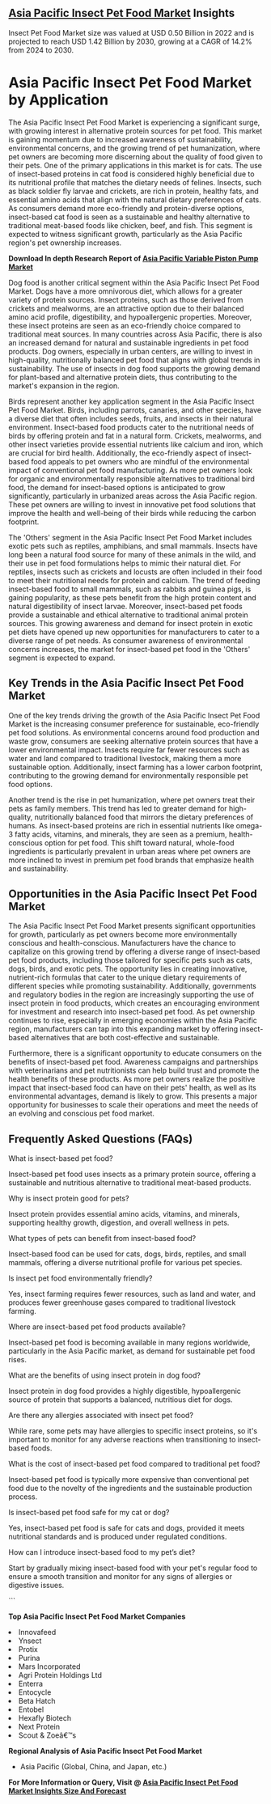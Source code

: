 <h2><a href="https://www.verifiedmarketreports.com/download-sample/?rid=474464&amp;utm_source=Github-Feb&amp;utm_medium=225" target="_blank">Asia Pacific Insect Pet Food Market</a> Insights</h2><p>Insect Pet Food Market size was valued at USD 0.50 Billion in 2022 and is projected to reach USD 1.42 Billion by 2030, growing at a CAGR of 14.2% from 2024 to 2030.</p><p><h1>Asia Pacific Insect Pet Food Market by Application</h1> <p>The Asia Pacific Insect Pet Food Market is experiencing a significant surge, with growing interest in alternative protein sources for pet food. This market is gaining momentum due to increased awareness of sustainability, environmental concerns, and the growing trend of pet humanization, where pet owners are becoming more discerning about the quality of food given to their pets. One of the primary applications in this market is for cats. The use of insect-based proteins in cat food is considered highly beneficial due to its nutritional profile that matches the dietary needs of felines. Insects, such as black soldier fly larvae and crickets, are rich in protein, healthy fats, and essential amino acids that align with the natural dietary preferences of cats. As consumers demand more eco-friendly and protein-diverse options, insect-based cat food is seen as a sustainable and healthy alternative to traditional meat-based foods like chicken, beef, and fish. This segment is expected to witness significant growth, particularly as the Asia Pacific region's pet ownership increases. <b><p><strong>Download In depth Research Report of <a href="https://www.verifiedmarketreports.com/download-sample/?rid=236118&amp;utm_source=Pulse-Dec&amp;utm_medium=225" target="_blank">Asia Pacific Variable Piston Pump Market</a></strong></p></b></p> <p>Dog food is another critical segment within the Asia Pacific Insect Pet Food Market. Dogs have a more omnivorous diet, which allows for a greater variety of protein sources. Insect proteins, such as those derived from crickets and mealworms, are an attractive option due to their balanced amino acid profile, digestibility, and hypoallergenic properties. Moreover, these insect proteins are seen as an eco-friendly choice compared to traditional meat sources. In many countries across Asia Pacific, there is also an increased demand for natural and sustainable ingredients in pet food products. Dog owners, especially in urban centers, are willing to invest in high-quality, nutritionally balanced pet food that aligns with global trends in sustainability. The use of insects in dog food supports the growing demand for plant-based and alternative protein diets, thus contributing to the market's expansion in the region. <p>Birds represent another key application segment in the Asia Pacific Insect Pet Food Market. Birds, including parrots, canaries, and other species, have a diverse diet that often includes seeds, fruits, and insects in their natural environment. Insect-based food products cater to the nutritional needs of birds by offering protein and fat in a natural form. Crickets, mealworms, and other insect varieties provide essential nutrients like calcium and iron, which are crucial for bird health. Additionally, the eco-friendly aspect of insect-based food appeals to pet owners who are mindful of the environmental impact of conventional pet food manufacturing. As more pet owners look for organic and environmentally responsible alternatives to traditional bird food, the demand for insect-based options is anticipated to grow significantly, particularly in urbanized areas across the Asia Pacific region. These pet owners are willing to invest in innovative pet food solutions that improve the health and well-being of their birds while reducing the carbon footprint. <p>The 'Others' segment in the Asia Pacific Insect Pet Food Market includes exotic pets such as reptiles, amphibians, and small mammals. Insects have long been a natural food source for many of these animals in the wild, and their use in pet food formulations helps to mimic their natural diet. For reptiles, insects such as crickets and locusts are often included in their food to meet their nutritional needs for protein and calcium. The trend of feeding insect-based food to small mammals, such as rabbits and guinea pigs, is gaining popularity, as these pets benefit from the high protein content and natural digestibility of insect larvae. Moreover, insect-based pet foods provide a sustainable and ethical alternative to traditional animal protein sources. This growing awareness and demand for insect protein in exotic pet diets have opened up new opportunities for manufacturers to cater to a diverse range of pet needs. As consumer awareness of environmental concerns increases, the market for insect-based pet food in the 'Others' segment is expected to expand. <h2>Key Trends in the Asia Pacific Insect Pet Food Market</h2> <p>One of the key trends driving the growth of the Asia Pacific Insect Pet Food Market is the increasing consumer preference for sustainable, eco-friendly pet food solutions. As environmental concerns around food production and waste grow, consumers are seeking alternative protein sources that have a lower environmental impact. Insects require far fewer resources such as water and land compared to traditional livestock, making them a more sustainable option. Additionally, insect farming has a lower carbon footprint, contributing to the growing demand for environmentally responsible pet food options.</p> <p>Another trend is the rise in pet humanization, where pet owners treat their pets as family members. This trend has led to greater demand for high-quality, nutritionally balanced food that mirrors the dietary preferences of humans. As insect-based proteins are rich in essential nutrients like omega-3 fatty acids, vitamins, and minerals, they are seen as a premium, health-conscious option for pet food. This shift toward natural, whole-food ingredients is particularly prevalent in urban areas where pet owners are more inclined to invest in premium pet food brands that emphasize health and sustainability.</p> <h2>Opportunities in the Asia Pacific Insect Pet Food Market</h2> <p>The Asia Pacific Insect Pet Food Market presents significant opportunities for growth, particularly as pet owners become more environmentally conscious and health-conscious. Manufacturers have the chance to capitalize on this growing trend by offering a diverse range of insect-based pet food products, including those tailored for specific pets such as cats, dogs, birds, and exotic pets. The opportunity lies in creating innovative, nutrient-rich formulas that cater to the unique dietary requirements of different species while promoting sustainability. Additionally, governments and regulatory bodies in the region are increasingly supporting the use of insect protein in food products, which creates an encouraging environment for investment and research into insect-based pet food. As pet ownership continues to rise, especially in emerging economies within the Asia Pacific region, manufacturers can tap into this expanding market by offering insect-based alternatives that are both cost-effective and sustainable.</p> <p>Furthermore, there is a significant opportunity to educate consumers on the benefits of insect-based pet food. Awareness campaigns and partnerships with veterinarians and pet nutritionists can help build trust and promote the health benefits of these products. As more pet owners realize the positive impact that insect-based food can have on their pets' health, as well as its environmental advantages, demand is likely to grow. This presents a major opportunity for businesses to scale their operations and meet the needs of an evolving and conscious pet food market.</p> <h2>Frequently Asked Questions (FAQs)</h2> <p>What is insect-based pet food?</p> <p>Insect-based pet food uses insects as a primary protein source, offering a sustainable and nutritious alternative to traditional meat-based products.</p> <p>Why is insect protein good for pets?</p> <p>Insect protein provides essential amino acids, vitamins, and minerals, supporting healthy growth, digestion, and overall wellness in pets.</p> <p>What types of pets can benefit from insect-based food?</p> <p>Insect-based food can be used for cats, dogs, birds, reptiles, and small mammals, offering a diverse nutritional profile for various pet species.</p> <p>Is insect pet food environmentally friendly?</p> <p>Yes, insect farming requires fewer resources, such as land and water, and produces fewer greenhouse gases compared to traditional livestock farming.</p> <p>Where are insect-based pet food products available?</p> <p>Insect-based pet food is becoming available in many regions worldwide, particularly in the Asia Pacific market, as demand for sustainable pet food rises.</p> <p>What are the benefits of using insect protein in dog food?</p> <p>Insect protein in dog food provides a highly digestible, hypoallergenic source of protein that supports a balanced, nutritious diet for dogs.</p> <p>Are there any allergies associated with insect pet food?</p> <p>While rare, some pets may have allergies to specific insect proteins, so it's important to monitor for any adverse reactions when transitioning to insect-based foods.</p> <p>What is the cost of insect-based pet food compared to traditional pet food?</p> <p>Insect-based pet food is typically more expensive than conventional pet food due to the novelty of the ingredients and the sustainable production process.</p> <p>Is insect-based pet food safe for my cat or dog?</p> <p>Yes, insect-based pet food is safe for cats and dogs, provided it meets nutritional standards and is produced under regulated conditions.</p> <p>How can I introduce insect-based food to my pet’s diet?</p> <p>Start by gradually mixing insect-based food with your pet's regular food to ensure a smooth transition and monitor for any signs of allergies or digestive issues.</p> ```</p><p><strong>Top Asia Pacific Insect Pet Food Market Companies</strong></p><div data-test-id=""><p><li>Innovafeed</li><li> Ynsect</li><li> Protix</li><li> Purina</li><li> Mars Incorporated</li><li> Agri Protein Holdings Ltd</li><li> Enterra</li><li> Entocycle</li><li> Beta Hatch</li><li> Entobel</li><li> Hexafly Biotech</li><li> Next Protein</li><li> Scout & Zoeâ€™s</li></p><div><strong>Regional Analysis of&nbsp;Asia Pacific Insect Pet Food Market</strong></div><ul><li dir="ltr"><p dir="ltr">Asia Pacific (Global, China, and Japan, etc.)</p></li></ul><p><strong>For More Information or Query, Visit @&nbsp;</strong><strong><a href="https://www.verifiedmarketreports.com/product/insect-pet-food-market/?utm_source=Github-Feb&amp;utm_medium=225" target="_blank">Asia Pacific Insect Pet Food Market Insights Size And Forecast</a></strong></p></div><h2>&nbsp;</h2><div data-test-id="">&nbsp;</div>
